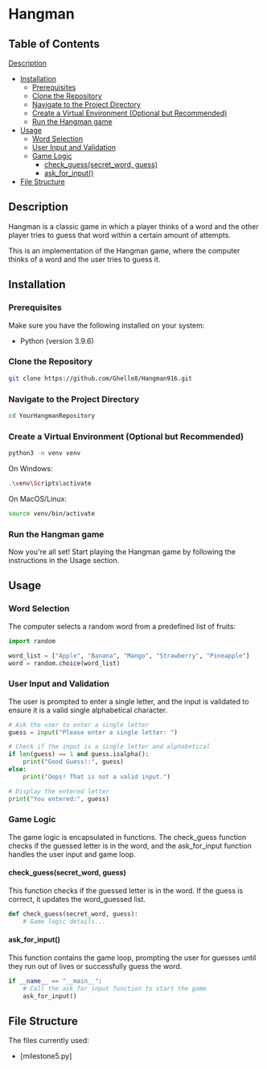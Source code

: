 # Hangman

## Table of Contents
 [Description](#description)
- [Installation](#installation)
  - [Prerequisites](#prerequisites)
  - [Clone the Repository](#clone-the-repository)
  - [Navigate to the Project Directory](#navigate-to-the-project-directory)
  - [Create a Virtual Environment (Optional but Recommended)](#create-a-virtual-environment-optional-but-recommended)
  - [Run the Hangman game](#run-the-hangman-game)
- [Usage](#usage)
  - [Word Selection](#word-selection)
  - [User Input and Validation](#user-input-and-validation)
  - [Game Logic](#game-logic)
    - [check_guess(secret_word, guess)](#check_guesssecret_word-guess)
    - [ask_for_input()](#ask_for_input)
- [File Structure](#file-structure)

## Description
Hangman is a classic game in which a player thinks of a word and the other player tries to guess that word within a certain amount of attempts.

This is an implementation of the Hangman game, where the computer thinks of a word and the user tries to guess it. 

## Installation

### Prerequisites
Make sure you have the following installed on your system:

- Python (version 3.9.6)

### Clone the Repository
```bash
git clone https://github.com/Ghelle8/Hangman916.git
```
### Navigate to the Project Directory
```bash
cd YourHangmanRepository
```
### Create a Virtual Environment (Optional but Recommended)
```bash
python3 -m venv venv
```
On Windows:
```bash
.\venv\Scripts\activate
```
On MacOS/Linux:
```bash
source venv/bin/activate
```
### Run the Hangman game
Now you're all set! Start playing the Hangman game by following the instructions in the Usage section.

## Usage
### Word Selection
The computer selects a random word from a predefined list of fruits:
```python
import random

word_list = ["Apple", "Banana", "Mango", "Strawberry", "Pineapple"]
word = random.choice(word_list)

```
### User Input and Validation

The user is prompted to enter a single letter, and the input is validated to ensure it is a valid single alphabetical character.
```python
# Ask the user to enter a single letter
guess = input("Please enter a single letter: ")

# Check if the input is a single letter and alphabetical
if len(guess) == 1 and guess.isalpha():
    print("Good Guess!:", guess)
else:
    print("Oops! That is not a valid input.")

# Display the entered letter
print("You entered:", guess)
```
### Game Logic

The game logic is encapsulated in functions. The check_guess function checks if the guessed letter is in the word, and the ask_for_input function handles the user input and game loop.

#### check_guess(secret_word, guess)
This function checks if the guessed letter is in the word. If the guess is correct, it updates the word_guessed list.
```python
def check_guess(secret_word, guess):
    # Game logic details...
```

#### ask_for_input()
This function contains the game loop, prompting the user for guesses until they run out of lives or successfully guess the word.
``` python
if __name__ == "__main__":
    # Call the ask_for_input function to start the game
    ask_for_input()
```

## File Structure
The files currently used: 
- [milestone5.py]


